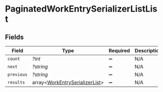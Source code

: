 # PaginatedWorkEntrySerializerListList


## Fields

| Field                                                                            | Type                                                                             | Required                                                                         | Description                                                                      | Example                                                                          |
| -------------------------------------------------------------------------------- | -------------------------------------------------------------------------------- | -------------------------------------------------------------------------------- | -------------------------------------------------------------------------------- | -------------------------------------------------------------------------------- |
| `count`                                                                          | *?int*                                                                           | :heavy_minus_sign:                                                               | N/A                                                                              | 123                                                                              |
| `next`                                                                           | *?string*                                                                        | :heavy_minus_sign:                                                               | N/A                                                                              |                                                                                  |
| `previous`                                                                       | *?string*                                                                        | :heavy_minus_sign:                                                               | N/A                                                                              |                                                                                  |
| `results`                                                                        | array<[WorkEntrySerializerList](../../models/shared/WorkEntrySerializerList.md)> | :heavy_minus_sign:                                                               | N/A                                                                              |                                                                                  |